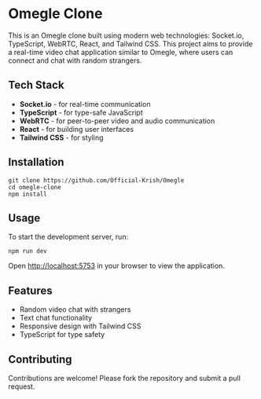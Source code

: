 

<h1>Omegle Clone</h1>

<p>This is an Omegle clone built using modern web technologies: Socket.io, TypeScript, WebRTC, React, and Tailwind CSS. This project aims to provide a real-time video chat application similar to Omegle, where users can connect and chat with random strangers.</p>

<h2>Tech Stack</h2>
<ul>
  <li><strong>Socket.io</strong> - for real-time communication</li>
  <li><strong>TypeScript</strong> - for type-safe JavaScript</li>
  <li><strong>WebRTC</strong> - for peer-to-peer video and audio communication</li>
  <li><strong>React</strong> - for building user interfaces</li>
  <li><strong>Tailwind CSS</strong> - for styling</li>
</ul>

<h2>Installation</h2>
<pre><code>git clone https://github.com/Official-Krish/Omegle
cd omegle-clone
npm install
</code></pre>

<h2>Usage</h2>
<p>To start the development server, run:</p>
<pre><code>npm run dev</code></pre>
<p>Open <a href="http://localhost:3000" target="_blank">http://localhost:5753</a> in your browser to view the application.</p>

<h2>Features</h2>
<ul>
  <li>Random video chat with strangers</li>
  <li>Text chat functionality</li>
  <li>Responsive design with Tailwind CSS</li>
  <li>TypeScript for type safety</li>
</ul>

<h2>Contributing</h2>
<p>Contributions are welcome! Please fork the repository and submit a pull request.</p>


</body>
</html>
